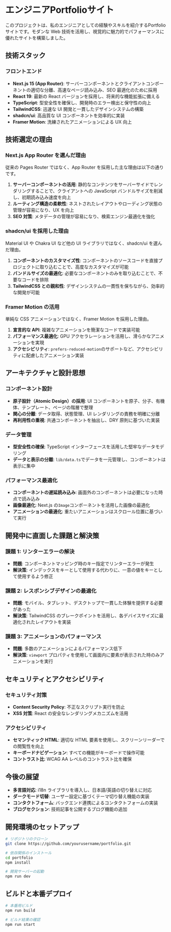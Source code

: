 # エンジニアPortfolioサイト

このプロジェクトは、私のエンジニアとしての経験やスキルを紹介するPortfolioサイトです。モダンな Web 技術を活用し、視覚的に魅力的でパフォーマンスに優れたサイトを構築しました。

## 技術スタック

### フロントエンド

- **Next.js 15 (App Router)**: サーバーコンポーネントとクライアントコンポーネントの適切な分離、高速なページ読み込み、SEO 最適化のために採用
- **React 19**: 最新の React バージョンを採用し、将来的な機能拡張に備える
- **TypeScript**: 型安全性を確保し、開発時のエラー検出と保守性の向上
- **TailwindCSS**: 迅速な UI 開発と一貫したデザインシステムの構築
- **shadcn/ui**: 高品質な UI コンポーネントを効率的に実装
- **Framer Motion**: 洗練されたアニメーションによる UX 向上

## 技術選定の理由

### Next.js App Router を選んだ理由

従来の Pages Router ではなく、App Router を採用した主な理由は以下の通りです。

1. **サーバーコンポーネントの活用**: 静的なコンテンツをサーバーサイドでレンダリングすることで、クライアントへの JavaScript バンドルサイズを削減し、初期読み込み速度を向上
2. **ルーティング構造の柔軟性**: ネストされたレイアウトやローディング状態の管理が容易になり、UX を向上
3. **SEO 対策**: メタデータの管理が容易になり、検索エンジン最適化を強化

### shadcn/ui を採用した理由

Material UI や Chakra UI など他の UI ライブラリではなく、shadcn/ui を選んだ理由。

1. **コンポーネントのカスタマイズ性**: コンポーネントのソースコードを直接プロジェクトに取り込むことで、高度なカスタマイズが可能
2. **バンドルサイズの最適化**: 必要なコンポーネントのみを取り込むことで、不要なコードを排除
3. **TailwindCSS との親和性**: デザインシステムの一貫性を保ちながら、効率的な開発が可能

### Framer Motion の活用

単純な CSS アニメーションではなく、Framer Motion を採用した理由。

1. **宣言的な API**: 複雑なアニメーションを簡潔なコードで実装可能
2. **パフォーマンス最適化**: GPU アクセラレーションを活用し、滑らかなアニメーションを実現
3. **アクセシビリティ**: `prefers-reduced-motion`のサポートなど、アクセシビリティに配慮したアニメーション実装

## アーキテクチャと設計思想

### コンポーネント設計

- **原子設計（Atomic Design）の採用**: UI コンポーネントを原子、分子、有機体、テンプレート、ページの階層で整理
- **関心の分離**: データ取得、状態管理、UI レンダリングの責務を明確に分離
- **再利用性の重視**: 共通コンポーネントを抽出し、DRY 原則に基づいた実装

### データ管理

- **型安全性の確保**: TypeScript インターフェースを活用した堅牢なデータモデリング
- **データと表示の分離**: `lib/data.ts`でデータを一元管理し、コンポーネントは表示に集中

### パフォーマンス最適化

- **コンポーネントの遅延読み込み**: 画面外のコンポーネントは必要になった時点で読み込み
- **画像最適化**: Next.js の`Image`コンポーネントを活用した画像の最適化
- **アニメーションの最適化**: 重たいアニメーションはスクロール位置に基づいて実行

## 開発中に直面した課題と解決策

### 課題 1: リンターエラーの解決

- **問題**: コンポーネントマッピング時のキー指定でリンターエラーが発生
- **解決策**: インデックスをキーとして使用する代わりに、一意の値をキーとして使用するよう修正

### 課題 2: レスポンシブデザインの最適化

- **問題**: モバイル、タブレット、デスクトップで一貫した体験を提供する必要があった
- **解決策**: TailwindCSS のブレークポイントを活用し、各デバイスサイズに最適化されたレイアウトを実装

### 課題 3: アニメーションのパフォーマンス

- **問題**: 多数のアニメーションによるパフォーマンス低下
- **解決策**: `viewport` プロパティを使用して画面内に要素が表示された時のみアニメーションを実行

## セキュリティとアクセシビリティ

### セキュリティ対策

- **Content Security Policy**: 不正なスクリプト実行を防止
- **XSS 対策**: React の安全なレンダリングメカニズムを活用

### アクセシビリティ

- **セマンティック HTML**: 適切な HTML 要素を使用し、スクリーンリーダーでの閲覧性を向上
- **キーボードナビゲーション**: すべての機能がキーボードで操作可能
- **コントラスト比**: WCAG AA レベルのコントラスト比を確保

## 今後の展望

- **多言語対応**: i18n ライブラリを導入し、日本語/英語の切り替えに対応
- **ダークモード切替**: ユーザー設定に基づくテーマ切り替え機能の実装
- **コンタクトフォーム**: バックエンド連携によるコンタクトフォームの実装
- **ブログセクション**: 技術記事を公開するブログ機能の追加

## 開発環境のセットアップ

```bash
# リポジトリのクローン
git clone https://github.com/yourusername/portfolio.git

# 依存関係のインストール
cd portfolio
npm install

# 開発サーバーの起動
npm run dev
```

## ビルドと本番デプロイ

```bash
# 本番用ビルド
npm run build

# ビルド結果の確認
npm run start
```
